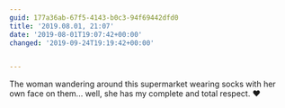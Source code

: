 ```yaml
---
guid: 177a36ab-67f5-4143-b0c3-94f69442dfd0
title: '2019.08.01, 21:07'
date: '2019-08-01T19:07:42+00:00'
changed: '2019-09-24T19:19:42+00:00'


---
```


The woman wandering around this supermarket wearing socks with her own face on them... well, she has my complete and total respect. ♥️
